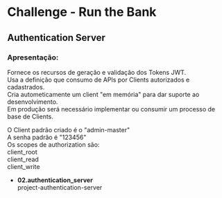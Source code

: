 # Challenge - Run the Bank

## Authentication Server

### Apresentação:
Fornece os recursos de geração e validação dos Tokens JWT.<br>
Usa a definição que consumo de APIs por Clients autorizados e cadastrados.<br>
Cria autometicamente um client "em memória" para dar suporte ao desenvolvimento.<br>
Em produção será necessário implementar ou consumir um processo de base de Clients.<br>

O Client padrão criado é o "admin-master"<br>
A senha padrão é "123456"<br>
Os scopes de authorization são:<br>
client_root<br>
client_read<br>
client_write


-  **02.authentication_server**<br>
   project-authentication-server<br>

